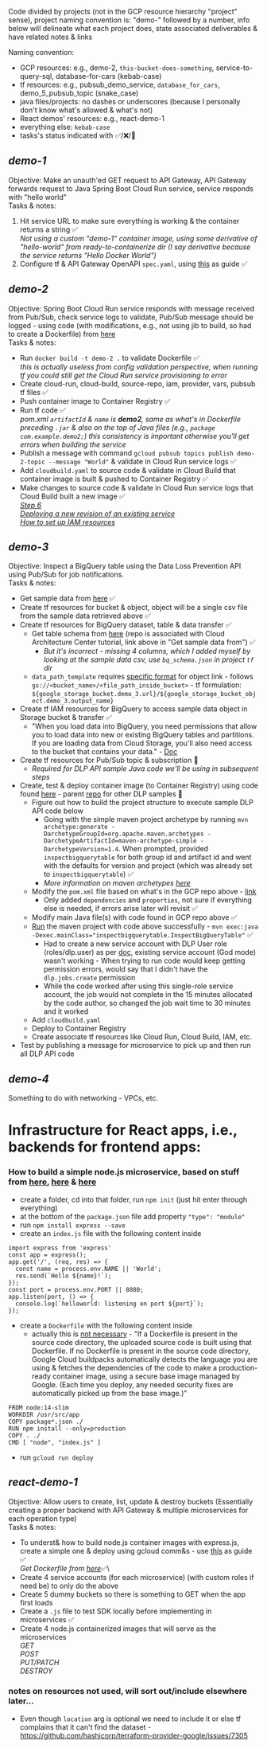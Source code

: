 Code divided by projects (not in the GCP resource hierarchy "project" sense), project naming convention is: "demo-" followed by a number, info below will delineate what each project does, state associated deliverables & have related notes & links

Naming convention:

- GCP resources: e.g., demo-2, `this-bucket-does-something`, service-to-query-sql, database-for-cars (kebab-case)
- tf resources: e.g., pubsub_demo_service, `database_for_cars`, demo_5_pubsub_topic (snake_case)
- java files/projects: no dashes or underscores (because I personally don't know what's allowed & what's not)
- React demos' resources: e.g., react-demo-1
- everything else: `kebab-case`
- tasks's status indicated with ✅/❌/🚧

## _demo-1_

Objective: Make an unauth'ed GET request to API Gateway, API Gateway forwards request to Java Spring Boot Cloud Run service, service responds with "hello world"\
Tasks & notes:

1. Hit service URL to make sure everything is working & the container returns a string ✅\
   _Not using a custom "demo-1" container image, using some derivative of "hello-world" from ready-to-containerize dir (I say derivative because the service returns "Hello Docker World")_
2. Configure tf & API Gateway OpenAPI `spec.yaml`, using [this](https://cloud.google.com/api-gateway/docs/get-started-cloud-run) as guide ✅

## _demo-2_

Objective: Spring Boot Cloud Run service responds with message received from Pub/Sub, check service logs to validate, Pub/Sub message should be logged - using code (with modifications, e.g., not using jib to build, so had to create a Dockerfile) from [here](https://github.com/GoogleCloudPlatform/java-docs-samples/tree/master/run/pubsub)\
Tasks & notes:

- Run `docker build -t demo-2 .` to validate Dockerfile ✅\
   _this is actually useless from config validation perspective, when running tf you could still get the Cloud Run service provisioning to error_
- Create cloud-run, cloud-build, source-repo, iam, provider, vars, pubsub tf files ✅
- Push container image to Container Registry ✅
- Run tf code ✅\
   _pom.xml `artifactId` & `name` is **demo2**, same as what's in Dockerfile preceding `.jar` & also on the top of Java files (e.g., `package com.example.demo2;`) this consistency is important otherwise you'll get errors when building the service_
- Publish a message with command `gcloud pubsub topics publish demo-2-topic --message "World"` & validate in Cloud Run service logs ✅
- Add `cloudbuild.yaml` to source code & validate in Cloud Build that container image is built & pushed to Container Registry ✅
- Make changes to source code & validate in Cloud Run service logs that Cloud Build built a new image ✅\
   _[Step 6](https://dzone.com/articles/cicd-using-google-cloud-build-&-google-cloud-run)_\
   _[Deploying a new revision of an existing service](https://cloud.google.com/run/docs/deploying#revision)_\
   _[How to set up IAM resources](https://stackoverflow.com/a/62783880)_

## _demo-3_

Objective: Inspect a BigQuery table using the Data Loss Prevention API using Pub/Sub for job notifications.\
Tasks & notes:

- Get sample data from [here](https://cloud.google.com/architecture/creating-cloud-dlp-de-identification-transformation-templates-pii-dataset#downloading_the_sampledatas) ✅
- Create tf resources for bucket & object, object will be a single csv file from the sample data retrieved above ✅
- Create tf resources for BigQuery dataset, table & data transfer ✅
  - Get table schema from [here](https://github.com/GoogleCloudPlatform/dlp-dataflow-deidentification/tree/master/terraform_setup) (repo is associated with Cloud Architecture Center tutorial, link above in "Get sample data from") ✅
    - _But it's incorrect - missing 4 columns, which I added myself by looking at the sample data csv, use `bq_schema.json` in project `tf` dir_
  - `data_path_template` requires [specific format](https://stackoverflow.com/a/25373496) for object link - follows `gs://<bucket_name>/<file_path_inside_bucket>` - tf formulation: `${google_storage_bucket.demo_3.url}/${google_storage_bucket_object.demo_3.output_name}`
- Create tf IAM resources for BigQuery to access sample data object in Storage bucket & transfer ✅
  - "When you load data into BigQuery, you need permissions that allow you to load data into new or existing BigQuery tables and partitions. If you are loading data from Cloud Storage, you'll also need access to the bucket that contains your data." - [Doc](https://cloud.google.com/bigquery-transfer/docs/cloud-storage-transfer#required_permissions)
- Create tf resources for Pub/Sub topic & subscription 🚧
  - _Required for DLP API sample Java code we'll be using in subsequent steps_
- Create, test & deploy container image (to Container Registry) using code found [here](https://github.com/googleapis/java-dlp/blob/main/samples/snippets/src/main/java/dlp/snippets/InspectBigQueryTable.java) - parent [repo](https://github.com/googleapis/java-dlp) for other DLP samples 🚧
  - Figure out how to build the project structure to execute sample DLP API code below
    - Going with the simple maven project archetype by running `mvn archetype:generate -DarchetypeGroupId=org.apache.maven.archetypes -DarchetypeArtifactId=maven-archetype-simple -DarchetypeVersion=1.4`. When prompted, provided `inspectbigquerytable` for both group id and artifact id and went with the defaults for version and project (which was already set to `inspectbigquerytable`) ✅
    - _More information on maven archetypes [here](https://maven.apache.org/guides/introduction/introduction-to-archetypes.html)_
  - Modify the `pom.xml` file based on what's in the GCP repo above - [link](https://github.com/googleapis/java-dlp/blob/main/samples/install-without-bom/pom.xml)
    - Only added `dependencies` and `properties`, not sure if everything else is needed, if errors arise later will revisit ✅
  - Modify main Java file(s) with code found in GCP repo above ✅
  - [Run](https://github.com/googleapis/java-dlp/tree/main/samples/snippets#running) the maven project with code above successfully - `mvn exec:java -Dexec.mainClass="inspectbigquerytable.InspectBigQueryTable"` ✅
    - Had to create a new service account with DLP User role (roles/dlp.user) as per [doc](https://cloud.google.com/dlp/docs/auth), existing service account (God mode) wasn't working - When trying to run code would keep getting permission errors, would say that I didn't have the `dlp.jobs.create` permission
    - While the code worked after using this single-role service account, the job would not complete in the 15 minutes allocated by the code author, so changed the job wait time to 30 minutes and it worked
  - Add `cloudbuild.yaml`
  - Deploy to Container Registry
  - Create associate tf resources like Cloud Run, Cloud Build, IAM, etc.
- Test by publishing a message for microservice to pick up and then run all DLP API code

## _demo-4_

Something to do with networking - VPCs, etc.

# Infrastructure for React apps, i.e., backends for frontend apps:

### How to build a simple node.js microservice, based on stuff from [here](https://expressjs.com/en/starter/installing.html), [here](https://cloud.google.com/run/docs/quickstarts/build-&-deploy/nodejs) & [here](https://github.com/GoogleCloudPlatform/nodejs-docs-samples/blob/9804b07efb2fb207c2e3515e844431c130e6c7b2/run/helloworld/Dockerfile)

- create a folder, cd into that folder, run `npm init` (just hit enter through everything)
- at the bottom of the `package.json` file add property `"type": "module"`
- run `npm install express --save`
- create an `index.js` file with the following content inside

```
import express from 'express'
const app = express();
app.get('/', (req, res) => {
  const name = process.env.NAME || 'World';
  res.send(`Hello ${name}!`);
});
const port = process.env.PORT || 8080;
app.listen(port, () => {
  console.log(`helloworld: listening on port ${port}`);
});
```

- create a `Dockerfile` with the following content inside
  - actually this is [not necessary](https://cloud.google.com/run/docs/deploying-source-code) - "If a Dockerfile is present in the source code directory, the uploaded source code is built using that Dockerfile. If no Dockerfile is present in the source code directory, Google Cloud buildpacks automatically detects the language you are using & fetches the dependencies of the code to make a production-ready container image, using a secure base image managed by Google. (Each time you deploy, any needed security fixes are automatically picked up from the base image.)"

```
FROM node:14-slim
WORKDIR /usr/src/app
COPY package*.json ./
RUN npm install --only=production
COPY . ./
CMD [ "node", "index.js" ]
```

- run `gcloud run deploy`

## _react-demo-1_

Objective: Allow users to create, list, update & destroy buckets (Essentially creating a proper backend with API Gateway & multiple microservices for each operation type)\
Tasks & notes:

- To underst& how to build node.js container images with express.js, create a simple one & deploy using gcloud comm&s - use [this](https://cloud.google.com/run/docs/quickstarts/build-&-deploy/nodejs) as guide ✅\
   *Get Dockerfile from [here](https://github.com/GoogleCloudPlatform/nodejs-docs-samples/blob/9804b07efb2fb207c2e3515e844431c130e6c7b2/run/helloworld/Dockerfile)*✅\
- Create 4 service accounts (for each microservice) (with custom roles if need be) to only do the above
- Create 5 dummy buckets so there is something to GET when the app first loads
- Create a `.js` file to test SDK locally before implementing in microservices ✅
- Create 4 node.js containerized images that will serve as the microservices\
  _GET_\
  _POST_\
  _PUT/PATCH_\
  _DESTROY_

### notes on resources not used, will sort out/include elsewhere later...

- Even though `location` arg is optional we need to include it or else tf complains that it can't find the dataset - https://github.com/hashicorp/terraform-provider-google/issues/7305
